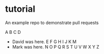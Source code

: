 # tutorial
An example repo to demonstrate pull requests

A
B
C
D
- David was here.
E
F
G
H
I
J
K
M
- Mark was here.
N
O
P
Q
R
S
T
U
V
W
X
Y
Z
